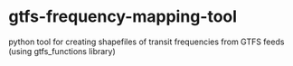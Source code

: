 # gtfs-frequency-mapping-tool
python tool for creating shapefiles of transit frequencies from GTFS feeds (using gtfs_functions library)
